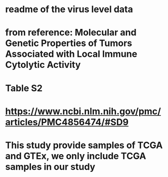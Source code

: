# readme of the virus level data
# from reference: Molecular and Genetic Properties of Tumors Associated with Local Immune Cytolytic Activity
# Table S2
# https://www.ncbi.nlm.nih.gov/pmc/articles/PMC4856474/#SD9
# This study provide samples of TCGA and GTEx, we only include TCGA samples in our study
